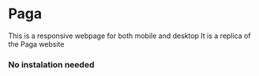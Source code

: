 # Paga
This is a responsive webpage for both mobile and desktop
It is a replica of the Paga website

### No instalation needed
